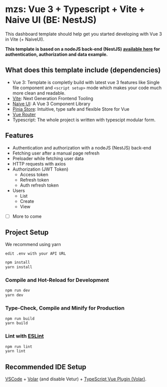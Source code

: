 # mzs: Vue 3 + Typescript + Vite + Naive UI (BE: NestJS)

This dashboard template should help get you started developing with Vue 3 in Vite (+ NaiveUI). 

**This template is based on a nodeJS back-end (NestJS) [available here](https://github.com/noszii/nestjs-jwt-mysql-api) for authentication, authorization and data example.**

## What does this template include (dependencies)

- Vue 3: Template is completly build with latest vue 3 features like Single file component and  `<script setup>` mode which makes your code much more clean and readable.
- [Vite](https://github.com/vitejs/vite): Next Generation Frontend Tooling
- [Naive UI](https://github.com/TuSimple/naive-ui): A Vue 3 Component Library
- [Pinia Store](https://github.com/vuejs/pinia): Intuitive, type safe and flexible Store for Vue
- [Vue Router](https://github.com/vuejs/router) 
- Typescript: The whole project is written with typescipt modular form.

## Features

- Authentication and authorization with a nodeJS (NestJS) back-end
- Fetching user after a manual page refresh
- Preloader while fetching user data
- HTTP requests with axios
- Authorization (JWT Token)
  - Access token
  - Refresh token
  - Auth refresh token
- Users
    - List
    - Create
    - View

- [ ] More to come

## Project Setup
We recommend using yarn

``
edit .env with your API URL
``

```sh
npm install
yarn install
```

### Compile and Hot-Reload for Development

```sh
npm run dev
yarn dev
```

### Type-Check, Compile and Minify for Production

```sh
npm run build
yarn build
```

### Lint with [ESLint](https://eslint.org/)

```sh
npm run lint
yarn lint
```

## Recommended IDE Setup

[VSCode](https://code.visualstudio.com/) + [Volar](https://marketplace.visualstudio.com/items?itemName=johnsoncodehk.volar) (and disable Vetur) + [TypeScript Vue Plugin (Volar)](https://marketplace.visualstudio.com/items?itemName=johnsoncodehk.vscode-typescript-vue-plugin).
